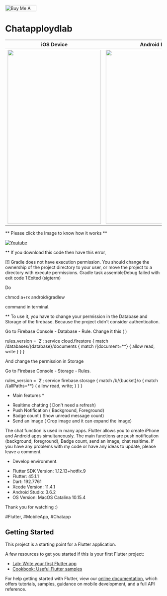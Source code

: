 <a href="https://www.buymeacoffee.com/loydkim" target="_blank"><img src="https://cdn.buymeacoffee.com/buttons/v2/default-yellow.png" alt="Buy Me A Coffee" style="height: 20px !important;width: 100px !important;" ></a>

# Chatapploydlab

| iOS Device  | Android Device |
| ------------- | ------------- |
| <img src="https://github.com/loydkim/chat_app_loyd/blob/master/ios_promotion.gif" width="300" height="560">  | <img src="https://github.com/loydkim/chat_app_loyd/blob/master/android_promotion.gif" width="340" height="560">  |


** Please click the Image to know how it works **

[![Youtube](https://img.youtube.com/vi/OnIRKAbOcq4/0.jpg)](https://youtu.be/OnIRKAbOcq4)


** If you download this code then have this error,

[!] Gradle does not have execution permission. You should change the ownership of the project directory to your user, or move the project to a directory with execute permissions. Gradle task assembleDebug failed with exit code 1 Exited (sigterm)

Do 

chmod a+rx android/gradlew

command in terminal.

** To use it, you have to change your permission in the Database and Storage of the firebase. Because the project didn't consider authentication.

Go to Firebase Console - Database - Rule. Change it this ( )

rules_version = '2';
service cloud.firestore {
  match /databases/{database}/documents {
    match /{document=**} {
      allow read, write
    }
  }
}

And change the permission in Storage

Go to Firebase Console - Storage - Rules.

rules_version = '2';
service firebase.storage {
  match /b/{bucket}/o {
    match /{allPaths=**} {
      allow read, write;
    }
  }
}


* Main features *

- Realtime chatting ( Don't need a refresh)
- Push Notification ( Background, Foreground)
- Badge count ( Show unread message count)
- Send an image ( Crop image and it can expand the image)

 The chat function is used in many apps. Flutter allows you to create iPhone and Android apps simultaneously. The main functions are push notification (background, foreground), Badge count, send an image, chat realtime. If you have any problems with my code or have any ideas to update, please leave a comment.

* Develop environment.

- Flutter SDK Version: 1.12.13+hotfix.9
- Flutter: 45.1.1
- Dart: 192.7761
- Xcode Version: 11.4.1
- Android Studio: 3.6.2
- OS Version: MacOS Catalina 10.15.4

Thank you for watching :)

#Flutter, #MobileApp, #Chatapp

## Getting Started

This project is a starting point for a Flutter application.

A few resources to get you started if this is your first Flutter project:

- [Lab: Write your first Flutter app](https://flutter.dev/docs/get-started/codelab)
- [Cookbook: Useful Flutter samples](https://flutter.dev/docs/cookbook)

For help getting started with Flutter, view our
[online documentation](https://flutter.dev/docs), which offers tutorials,
samples, guidance on mobile development, and a full API reference.
